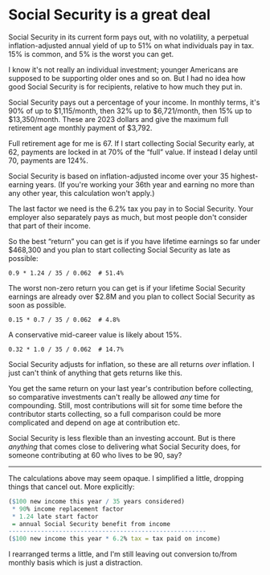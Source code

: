 # Social Security is a great deal

Social Security in its current form pays out, with no volatility, a
perpetual inflation-adjusted annual yield of up to 51% on what
individuals pay in tax. 15% is common, and 5% is the worst you can
get.

I know it's not really an individual investment; younger Americans are
supposed to be supporting older ones and so on. But I had no idea how
good Social Security is for recipients, relative to how much they put
in.

Social Security pays out a percentage of your income. In monthly
terms, it's 90% of up to $1,115/month, then 32% up to $6,721/month,
then 15% up to $13,350/month. These are 2023 dollars and give the
maximum full retirement age monthly payment of $3,792.

Full retirement age for me is 67. If I start collecting Social
Security early, at 62, payments are locked in at 70% of the “full”
value. If instead I delay until 70, payments are 124%.

Social Security is based on inflation-adjusted income over your 35
highest-earning years. (If you're working your 36th year and earning
no more than any other year, this calculation won't apply.)

The last factor we need is the 6.2% tax you pay in to Social Security.
Your employer also separately pays as much, but most people don't
consider that part of their income.

So the best “return” you can get is if you have lifetime earnings so
far under $468,300 and you plan to start collecting Social Security as
late as possible:

```
0.9 * 1.24 / 35 / 0.062  # 51.4%
```

The worst non-zero return you can get is if your lifetime Social
Security earnings are already over $2.8M and you plan to collect
Social Security as soon as possible.

```
0.15 * 0.7 / 35 / 0.062  # 4.8%
```

A conservative mid-career value is likely about 15%.

```
0.32 * 1.0 / 35 / 0.062  # 14.7%
```

Social Security adjusts for inflation, so these are all returns _over_
inflation. I just can't think of anything that gets returns like this.

You get the same return on your last year's contribution before
collecting, so comparative investments can't really be allowed _any_
time for compounding. Still, most contributions will sit for some time
before the contributor starts collecting, so a full comparison could
be more complicated and depend on age at contribution etc.

Social Security is less flexible than an investing account. But is
there _anything_ that comes close to delivering what Social Security
does, for someone contributing at 60 who lives to be 90, say?


---

The calculations above may seem opaque. I simplified a little,
dropping things that cancel out. More explicitly:

```r
($100 new income this year / 35 years considered)
 * 90% income replacement factor
 * 1.24 late start factor
 = annual Social Security benefit from income
-------------------------------------------------------
($100 new income this year * 6.2% tax = tax paid on income)
```

I rearranged terms a little, and I'm still leaving out conversion
to/from monthly basis which is just a distraction.
